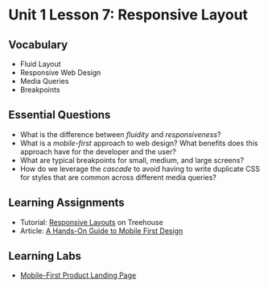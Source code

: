 # Unit 1 Lesson 7: Responsive Layout

## Vocabulary
* Fluid Layout
* Responsive Web Design
* Media Queries
* Breakpoints

## Essential Questions
* What is the difference between _fluidity_ and _responsiveness_?
* What is a _mobile-first_ approach to web design? What benefits does this approach have for the developer and the user?
* What are typical breakpoints for small, medium, and large screens?
* How do we leverage the _cascade_ to avoid having to write duplicate CSS for styles that are common across different media queries?

## Learning Assignments
* Tutorial: [Responsive Layouts](https://teamtreehouse.com/library/responsive-layouts) on Treehouse
* Article: [A Hands-On Guide to Mobile First Design](https://www.uxpin.com/studio/blog/a-hands-on-guide-to-mobile-first-design/)

## Learning Labs
* [Mobile-First Product Landing Page](https://github.com/The-Marcy-Lab-School/product-landing-page) 
